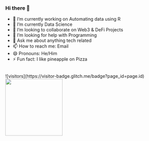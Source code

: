 ### Hi there 👋

- 🔭 I’m currently working on Automating data using R
- 🌱 I’m currently Data Science
- 👯 I’m looking to collaborate on Web3 & DeFi Projects
- 🤔 I’m looking for help with Programming
- 💬 Ask me about anything tech related
- 📫 How to reach me: Email
- 😄 Pronouns: He/Him
- ⚡ Fun fact: I like pineapple on Pizza
<br>
![visitors](https://visitor-badge.glitch.me/badge?page_id=page.id)
<img height="180em" src="https://github-readme-stats.vercel.app/api?username=avneeshchaudhary&show_icons=true&hide_border=true&&count_private=true&include_all_commits=true" />

